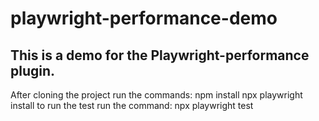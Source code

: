 # playwright-performance-demo
This is a demo for the Playwright-performance plugin.
-----------------------------------------------------
After cloning the project run the commands:
npm install
npx playwright install
to run the test run the command:
npx playwright test

